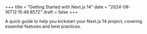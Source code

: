+++
title = "Getting Started with Next.js 14"
date = "2024-08-16T12:15:46.857Z"
draft = false
+++

  A quick guide to help you kickstart your Next.js 14 project, covering essential features and best practices.
        